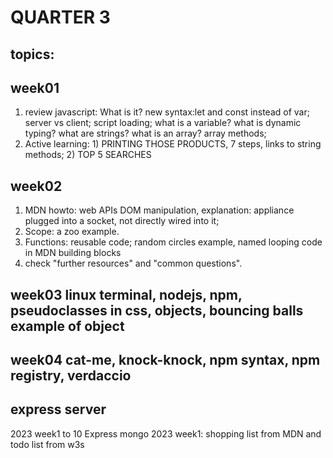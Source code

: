 # QUARTER 3
## topics:
## week01 
1. review javascript: What is it? new syntax:let and const instead of var; server vs client; script loading; what is a variable? what is dynamic typing? what are strings? what is an array? array methods; 
1. Active learning: 1) PRINTING THOSE PRODUCTS, 7 steps, links to string methods; 2) TOP 5 SEARCHES

## week02
1. MDN howto: web APIs DOM manipulation, explanation: appliance plugged into a socket, not directly wired into it; 
1. Scope: a zoo example.
1. Functions: reusable code; random circles example, named looping code in MDN building blocks
1. check "further resources" and "common questions".

## week03 linux terminal, nodejs, npm, pseudoclasses in css, objects, bouncing balls example of object
## week04 cat-me, knock-knock, npm syntax, npm registry, verdaccio
## express server
2023
week1 to 10
Express mongo 2023
week1: shopping list from MDN and todo list from w3s

